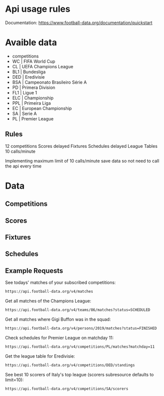 # Api usage rules

Documentation: https://www.football-data.org/documentation/quickstart

# Avaible data
- competitions
 - WC | FIFA World Cup
 - CL | UEFA Champions League
 - BL1 | Bundesliga
 - DED | Eredivisie
 - BSA | Campeonato Brasileiro Série A
 - PD | Primera Division
 - FL1 | Ligue 1
 - ELC | Championship
 - PPL | Primeira Liga
 - EC | European Championship
 - SA | Serie A
 - PL | Premier League

## Rules

12 competitions
Scores delayed
Fixtures
Schedules delayed
League Tables
10 calls/minute

Implementing maximum limit of 10 calls/minute
save data so not need to call the api every time

# Data

## Competitions

## Scores

## Fixtures

## Schedules

## Example Requests

See todays' matches of your subscribed competitions:

```bash
https://api.football-data.org/v4/matches
```

Get all matches of the Champions League:

```bash
https://api.football-data.org/v4/teams/86/matches?status=SCHEDULED
```

Get all matches where Gigi Buffon was in the squad:

```bash
https://api.football-data.org/v4/persons/2019/matches?status=FINISHED
```

Check schedules for Premier League on matchday 11:

```bash
https://api.football-data.org/v4/competitions/PL/matches?matchday=11
```

Get the league table for Eredivisie:

```bash
https://api.football-data.org/v4/competitions/DED/standings
```

See best 10 scorers of Italy's top league (scorers subresource defaults to limit=10):

```bash
https://api.football-data.org/v4/competitions/SA/scorers
```